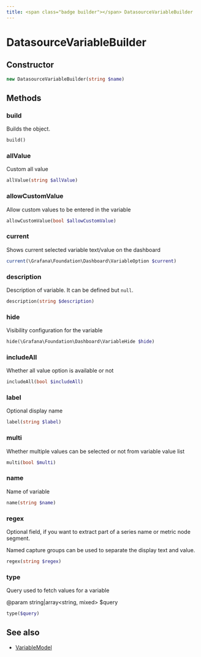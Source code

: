 ```yaml
---
title: <span class="badge builder"></span> DatasourceVariableBuilder
---
```

# <span class="badge builder"></span> DatasourceVariableBuilder

## Constructor

```php
new DatasourceVariableBuilder(string $name)
```
## Methods

### <span class="badge object-method"></span> build

Builds the object.

```php
build()
```

### <span class="badge object-method"></span> allValue

Custom all value

```php
allValue(string $allValue)
```

### <span class="badge object-method"></span> allowCustomValue

Allow custom values to be entered in the variable

```php
allowCustomValue(bool $allowCustomValue)
```

### <span class="badge object-method"></span> current

Shows current selected variable text/value on the dashboard

```php
current(\Grafana\Foundation\Dashboard\VariableOption $current)
```

### <span class="badge object-method"></span> description

Description of variable. It can be defined but `null`.

```php
description(string $description)
```

### <span class="badge object-method"></span> hide

Visibility configuration for the variable

```php
hide(\Grafana\Foundation\Dashboard\VariableHide $hide)
```

### <span class="badge object-method"></span> includeAll

Whether all value option is available or not

```php
includeAll(bool $includeAll)
```

### <span class="badge object-method"></span> label

Optional display name

```php
label(string $label)
```

### <span class="badge object-method"></span> multi

Whether multiple values can be selected or not from variable value list

```php
multi(bool $multi)
```

### <span class="badge object-method"></span> name

Name of variable

```php
name(string $name)
```

### <span class="badge object-method"></span> regex

Optional field, if you want to extract part of a series name or metric node segment.

Named capture groups can be used to separate the display text and value.

```php
regex(string $regex)
```

### <span class="badge object-method"></span> type

Query used to fetch values for a variable

@param string|array<string, mixed> $query

```php
type($query)
```

## See also

 * <span class="badge object-type-class"></span> [VariableModel](./object-VariableModel.md)
